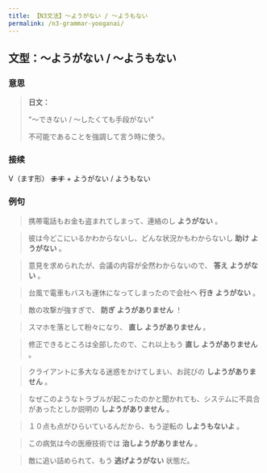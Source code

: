 ```yaml
---
title: 【N3文法】〜ようがない / 〜ようもない
permalink: /n3-grammar-yooganai/
---
```


## 文型：〜ようがない / 〜ようもない

### 意思

> **日文：**
> 
> "〜できない / 〜したくても手段がない"
> 
> 不可能であることを強調して言う時に使う。


### 接续

V（ます形） ~~ます~~ \+ ようがない / ようもない

### 例句

> 携帯電話もお金も盗まれてしまって、連絡のし **ようがない** 。

> 彼は今どこにいるかわからないし、どんな状況かもわからないし **助け** **ようがない** 。

> 意見を求められたが、会議の内容が全然わからないので、 **答え** **ようがない** 。

> 台風で電車もバスも運休になってしまったので会社へ **行き** **ようがない** 。

> 敵の攻撃が強すぎで、 **防ぎ** **ようがありません** ！

> スマホを落として粉々になり、 **直し** **ようがありません** 。

> 修正できるところは全部したので、これ以上もう **直し** **ようがありません** 。

> クライアントに多大なる迷惑をかけてしまい、お詫びの **しようがありません** 。

> なぜこのようなトラブルが起こったのかと聞かれても、システムに不具合があったとしか説明の **しようがありません** 。

> １０点も点がひらいているんだから、もう逆転の **しようもないよ** 。

> この病気は今の医療技術では **治しようがありません** 。

> 敵に追い詰められて、もう **逃げようがない** 状態だ。

